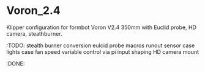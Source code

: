 # Voron_2.4
Klipper configuration for formbot Voron V2.4 350mm with Euclid probe, HD camera, steathburner.


:TODO:
stealth burner conversion
eulcid probe macros
runout sensor
case lights
case fan speed variable control via pi
input shaping
HD camera mount

:DONE:


